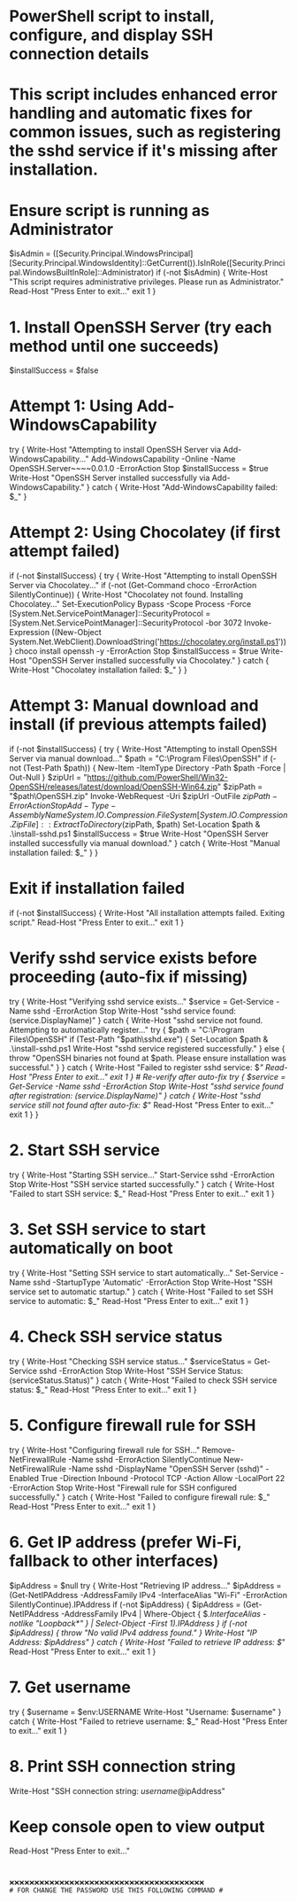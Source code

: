 
# PowerShell script to install, configure, and display SSH connection details
# This script includes enhanced error handling and automatic fixes for common issues, such as registering the sshd service if it's missing after installation.

# Ensure script is running as Administrator
$isAdmin = ([Security.Principal.WindowsPrincipal] [Security.Principal.WindowsIdentity]::GetCurrent()).IsInRole([Security.Principal.WindowsBuiltInRole]::Administrator)
if (-not $isAdmin) {
    Write-Host "This script requires administrative privileges. Please run as Administrator."
    Read-Host "Press Enter to exit..."
    exit 1
}

# 1. Install OpenSSH Server (try each method until one succeeds)
$installSuccess = $false

# Attempt 1: Using Add-WindowsCapability
try {
    Write-Host "Attempting to install OpenSSH Server via Add-WindowsCapability..."
    Add-WindowsCapability -Online -Name OpenSSH.Server~~~~0.0.1.0 -ErrorAction Stop
    $installSuccess = $true
    Write-Host "OpenSSH Server installed successfully via Add-WindowsCapability."
}
catch {
    Write-Host "Add-WindowsCapability failed: $_"
}

# Attempt 2: Using Chocolatey (if first attempt failed)
if (-not $installSuccess) {
    try {
        Write-Host "Attempting to install OpenSSH Server via Chocolatey..."
        if (-not (Get-Command choco -ErrorAction SilentlyContinue)) {
            Write-Host "Chocolatey not found. Installing Chocolatey..."
            Set-ExecutionPolicy Bypass -Scope Process -Force
            [System.Net.ServicePointManager]::SecurityProtocol = [System.Net.ServicePointManager]::SecurityProtocol -bor 3072
            Invoke-Expression ((New-Object System.Net.WebClient).DownloadString('https://chocolatey.org/install.ps1'))
        }
        choco install openssh -y -ErrorAction Stop
        $installSuccess = $true
        Write-Host "OpenSSH Server installed successfully via Chocolatey."
    }
    catch {
        Write-Host "Chocolatey installation failed: $_"
    }
}

# Attempt 3: Manual download and install (if previous attempts failed)
if (-not $installSuccess) {
    try {
        Write-Host "Attempting to install OpenSSH Server via manual download..."
        $path = "C:\Program Files\OpenSSH"
        if (-not (Test-Path $path)) {
            New-Item -ItemType Directory -Path $path -Force | Out-Null
        }
        $zipUrl = "https://github.com/PowerShell/Win32-OpenSSH/releases/latest/download/OpenSSH-Win64.zip"
        $zipPath = "$path\OpenSSH.zip"
        Invoke-WebRequest -Uri $zipUrl -OutFile $zipPath -ErrorAction Stop
        Add-Type -AssemblyName System.IO.Compression.FileSystem
        [System.IO.Compression.ZipFile]::ExtractToDirectory($zipPath, $path)
        Set-Location $path
        & .\install-sshd.ps1
        $installSuccess = $true
        Write-Host "OpenSSH Server installed successfully via manual download."
    }
    catch {
        Write-Host "Manual installation failed: $_"
    }
}

# Exit if installation failed
if (-not $installSuccess) {
    Write-Host "All installation attempts failed. Exiting script."
    Read-Host "Press Enter to exit..."
    exit 1
}

# Verify sshd service exists before proceeding (auto-fix if missing)
try {
    Write-Host "Verifying sshd service exists..."
    $service = Get-Service -Name sshd -ErrorAction Stop
    Write-Host "sshd service found: $($service.DisplayName)"
}
catch {
    Write-Host "sshd service not found. Attempting to automatically register..."
    try {
        $path = "C:\Program Files\OpenSSH"
        if (Test-Path "$path\sshd.exe") {
            Set-Location $path
            & .\install-sshd.ps1
            Write-Host "sshd service registered successfully."
        } else {
            throw "OpenSSH binaries not found at $path. Please ensure installation was successful."
        }
    }
    catch {
        Write-Host "Failed to register sshd service: $_"
        Read-Host "Press Enter to exit..."
        exit 1
    }
    # Re-verify after auto-fix
    try {
        $service = Get-Service -Name sshd -ErrorAction Stop
        Write-Host "sshd service found after registration: $($service.DisplayName)"
    }
    catch {
        Write-Host "sshd service still not found after auto-fix: $_"
        Read-Host "Press Enter to exit..."
        exit 1
    }
}

# 2. Start SSH service
try {
    Write-Host "Starting SSH service..."
    Start-Service sshd -ErrorAction Stop
    Write-Host "SSH service started successfully."
}
catch {
    Write-Host "Failed to start SSH service: $_"
    Read-Host "Press Enter to exit..."
    exit 1
}

# 3. Set SSH service to start automatically on boot
try {
    Write-Host "Setting SSH service to start automatically..."
    Set-Service -Name sshd -StartupType 'Automatic' -ErrorAction Stop
    Write-Host "SSH service set to automatic startup."
}
catch {
    Write-Host "Failed to set SSH service to automatic: $_"
    Read-Host "Press Enter to exit..."
    exit 1
}

# 4. Check SSH service status
try {
    Write-Host "Checking SSH service status..."
    $serviceStatus = Get-Service sshd -ErrorAction Stop
    Write-Host "SSH Service Status: $($serviceStatus.Status)"
}
catch {
    Write-Host "Failed to check SSH service status: $_"
    Read-Host "Press Enter to exit..."
    exit 1
}

# 5. Configure firewall rule for SSH
try {
    Write-Host "Configuring firewall rule for SSH..."
    Remove-NetFirewallRule -Name sshd -ErrorAction SilentlyContinue
    New-NetFirewallRule -Name sshd -DisplayName "OpenSSH Server (sshd)" -Enabled True -Direction Inbound -Protocol TCP -Action Allow -LocalPort 22 -ErrorAction Stop
    Write-Host "Firewall rule for SSH configured successfully."
}
catch {
    Write-Host "Failed to configure firewall rule: $_"
    Read-Host "Press Enter to exit..."
    exit 1
}

# 6. Get IP address (prefer Wi-Fi, fallback to other interfaces)
$ipAddress = $null
try {
    Write-Host "Retrieving IP address..."
    $ipAddress = (Get-NetIPAddress -AddressFamily IPv4 -InterfaceAlias "Wi-Fi" -ErrorAction SilentlyContinue).IPAddress
    if (-not $ipAddress) {
        $ipAddress = (Get-NetIPAddress -AddressFamily IPv4 | Where-Object { $_.InterfaceAlias -notlike "Loopback*" } | Select-Object -First 1).IPAddress
    }
    if (-not $ipAddress) {
        throw "No valid IPv4 address found."
    }
    Write-Host "IP Address: $ipAddress"
}
catch {
    Write-Host "Failed to retrieve IP address: $_"
    Read-Host "Press Enter to exit..."
    exit 1
}

# 7. Get username
try {
    $username = $env:USERNAME
    Write-Host "Username: $username"
}
catch {
    Write-Host "Failed to retrieve username: $_"
    Read-Host "Press Enter to exit..."
    exit 1
}

# 8. Print SSH connection string
Write-Host "SSH connection string: $username@$ipAddress"

# Keep console open to view output
Read-Host "Press Enter to exit..."
```


❌❌❌❌❌❌❌❌❌❌❌❌❌❌❌❌❌❌❌❌❌❌❌❌❌❌❌❌❌❌❌❌❌❌❌❌❌❌❌
# FOR CHANGE THE PASSWORD USE THIS FOLLOWING COMMAND #
